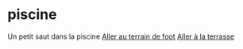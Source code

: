 # piscine
Un petit saut dans la piscine
[Aller au terrain de foot](terrain-de-foot.md)
[Aller à la terrasse](terrasse.md)
